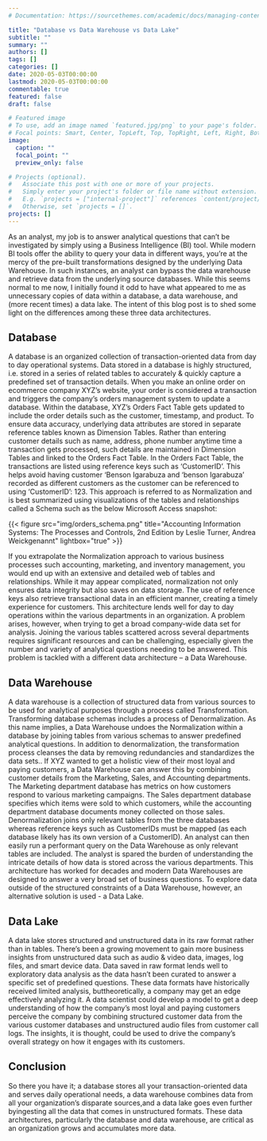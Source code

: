 ```yaml
---
# Documentation: https://sourcethemes.com/academic/docs/managing-content/

title: "Database vs Data Warehouse vs Data Lake"
subtitle: ""
summary: ""
authors: []
tags: []
categories: []
date: 2020-05-03T00:00:00
lastmod: 2020-05-03T00:00:00
commentable: true
featured: false
draft: false

# Featured image
# To use, add an image named `featured.jpg/png` to your page's folder.
# Focal points: Smart, Center, TopLeft, Top, TopRight, Left, Right, BottomLeft, Bottom, BottomRight.
image:
  caption: ""
  focal_point: ""
  preview_only: false

# Projects (optional).
#   Associate this post with one or more of your projects.
#   Simply enter your project's folder or file name without extension.
#   E.g. `projects = ["internal-project"]` references `content/project/deep-learning/index.md`.
#   Otherwise, set `projects = []`.
projects: []
---
```

As an analyst, my job is to answer analytical questions that can’t be investigated by simply using a Business Intelligence (BI) tool. While modern BI tools offer the ability to query your data in different ways, you’re at the mercy of the pre-built transformations designed by the underlying Data Warehouse. In such instances, an analyst can bypass the data warehouse and retrieve data from the underlying source databases. While this seems normal to me now, I initially found it odd to have what appeared to me as unnecessary copies of data within a database, a data warehouse, and (more recent times) a data lake. The intent of this blog post is to shed some light on the differences among these three data architectures.

## Database
A database is an organized collection of transaction-oriented data from day to day operational systems. Data stored in a database is highly structured, i.e. stored in a series of related tables to accurately & quickly capture a predefined set of transaction details. When you make an online order on ecommerce company XYZ’s website, your order is considered a transaction and triggers the company’s orders management system to update a database. Within the database, XYZ’s Orders Fact Table gets updated to include the order details such as the customer, timestamp, and product. To ensure data accuracy, underlying data attributes are stored in separate reference tables known as Dimension Tables. Rather than entering customer details such as name, address, phone number anytime time a transaction gets processed, such details are maintained in Dimension Tables and linked to the Orders Fact Table. In the Orders Fact Table, the transactions are listed using reference keys such as ‘CustomerID’. This helps avoid having customer ‘Benson Igarabuza and ‘benson Igarabuza’ recorded as different customers as the customer can be referenced to using ‘CustomerID’: 123. This approach is referred to as Normalization and is best summarized using visualizations of the tables and relationships called a Schema such as the below Microsoft Access snapshot:

{{< figure src="img/orders_schema.png" title="Accounting Information Systems: The Processes and Controls, 2nd Edition by Leslie Turner, Andrea Weickgenannt" lightbox="true" >}}


If you extrapolate the Normalization approach to various business processes such accounting, marketing, and inventory management, you would end up with an extensive and detailed web of tables and relationships. While it may appear complicated, normalization not only ensures data integrity but also saves on data storage. The use of reference keys also retrieve transactional data in an efficient manner, creating a timely experience for customers. This architecture lends well for day to day operations within the various departments in an organization. A problem arises, however, when trying to get a broad company-wide data set for analysis. Joining the various tables scattered across several departments requires significant resources and can be challenging, especially given the number and variety of analytical questions needing to be answered. This problem is tackled with a different data architecture – a Data Warehouse. 

## Data Warehouse
A data warehouse is a collection of structured data from various sources to be used for analytical purposes through a process called Transformation. Transforming database schemas includes a process of Denormalization. As this name implies, a Data Warehouse undoes the Normalization within a database by joining tables from various schemas to answer predefined analytical questions. In addition to denormalization, the transformation process cleanses the data by removing redundancies and standardizes the data sets.. If XYZ wanted to get a holistic view of their most loyal and paying customers, a Data Warehouse can answer this by combining customer details from the Marketing, Sales, and Accounting departments. The Marketing department database has metrics on how customers  respond to various marketing campaigns. The Sales department database specifies which items were sold to which customers, while the accounting department database documents money collected on those sales. Denormalization joins only relevant tables from the three databases whereas reference keys such as CustomerIDs must be mapped (as each database likely has its own version of a CustomerID). An analyst can then easily run a performant query on the Data Warehouse as only relevant tables are included. The analyst is spared the burden of understanding the intricate details of how data is stored across the various departments. This architecture has worked for decades and modern Data Warehouses are designed to answer a very broad set of business questions. To explore data outside of the structured constraints of a Data Warehouse, however, an alternative solution is used - a Data Lake. 

## Data Lake
A data lake stores structured and unstructured data in its raw format rather than in tables. There’s been a growing movement to gain more business insights from unstructured data such as audio & video data, images, log files, and smart device data. Data saved in raw format lends well to exploratory data analysis as the data hasn’t been curated to answer a specific set of predefined questions. These data formats have historically received limited analysis, buttheoretically, a company may get an edge effectively analyzing it. A data scientist could develop a model to get a deep understanding of how the company’s most loyal and paying customers perceive the company by combining structured customer data from the various customer databases and unstructured audio files from customer call logs. The insights, it is thought, could be used to drive the company’s overall strategy on how it engages with its customers. 

## Conclusion
So there you have it; a database stores all your transaction-oriented data and serves daily operational needs, a data warehouse combines data from all your organization’s disparate sources,and a data lake goes even further byingesting all the data that comes in unstructured formats. These data architectures, particularly the database and data warehouse, are critical as an organization grows and accumulates more data. 


